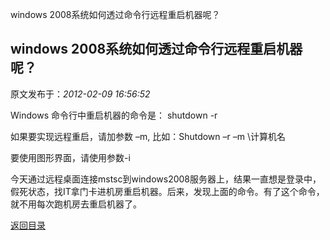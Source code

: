 windows 2008系统如何透过命令行远程重启机器呢？
## windows 2008系统如何透过命令行远程重启机器呢？

 原文发布于：*2012-02-09 16:56:52*

Windows 命令行中重启机器的命令是： shutdown -r

如果要实现远程重启，请加参数 &ndash;m, 比如：Shutdown &ndash;r &ndash;m \\计算机名

要使用图形界面，请使用参数-i

今天通过远程桌面连接mstsc到windows2008服务器上，结果一直想是登录中，假死状态，找IT拿门卡进机房重启机器。后来，发现上面的命令。有了这个命令，就不用每次跑机房去重启机器了。

[返回目录](index.html)
